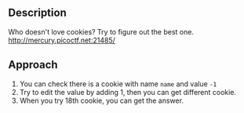 ## Description
Who doesn't love cookies? Try to figure out the best one. http://mercury.picoctf.net:21485/

## Approach
1. You can check there is a cookie with name `name` and value `-1`
2. Try to edit the value by adding 1, then you can get different cookie.
3. When you try 18th cookie, you can get the answer.